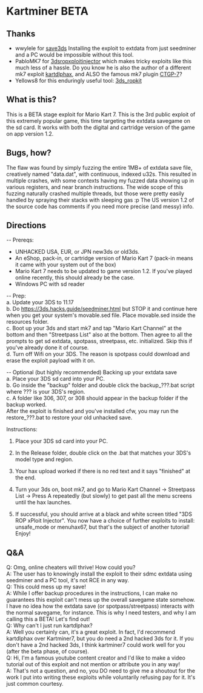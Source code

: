 # Kartminer BETA

## Thanks 
- wwylele for [save3ds](https://github.com/wwylele/save3ds) Installing the exploit to extdata from just seedminer and a PC would be impossible without this tool.
- PabloMK7 for [3dsropxploitinjector](https://github.com/PabloMK7/3dsropxploitinjector) which makes tricky exploits like this much less of a hassle. Do you know he is also the author of a different mk7 exploit [kartdlphax](https://github.com/PabloMK7/kartdlphax), and ALSO the famous mk7 plugin [CTGP-7](https://ctgp-7.github.io/)?
- Yellows8 for this enduringly useful tool: [3ds_ropkit](https://github.com/yellows8/3ds_ropkit)

## What is this?
This is a BETA stage exploit for Mario Kart 7. This is the 3rd public exploit of this extremely popular game, this time targeting the extdata savegame on the sd card. It works with both the digital and cartridge version of the game on app version 1.2.

## Bugs, how?
The flaw was found by simply fuzzing the entire 1MB+ of extdata save file, creatively named "data.dat", with continuous, indexed u32s. This resulted in multiple crashes, with some contexts having my fuzzed data showing up in various registers, and near branch instructions. The wide scope of this fuzzing naturally crashed multiple threads, but those were pretty easily handled by spraying their stacks with sleeping gas :p The US version 1.2 of the source code has comments if you need more precise (and messy) info.

## Directions
-- Prereqs: 
* UNHACKED USA, EUR, or JPN new3ds or old3ds.
* An eShop, pack-in, or cartridge version of Mario Kart 7 (pack-in means it came with your system out of the box)
* Mario Kart 7 needs to be updated to game version 1.2. If you've played online recently, this should already be the case.
* Windows PC with sd reader

-- Prep:<br>
a. Update your 3DS to 11.17 <br>
b. Do https://3ds.hacks.guide/seedminer.html but STOP it and continue here when you get your system's movable.sed file. Place movable.sed inside the resources folder.<br>
c. Boot up your 3ds and start mk7 and tap "Mario Kart Channel" at the bottom and then "Streetpass List" also at the bottom. Then agree to all the prompts to get sd extdata, spotpass, streetpass, etc. initialized. 
Skip this if you've already done it of course.<br>
d. Turn off Wifi on your 3DS. The reason is spotpass could download and erase the exploit payload with it on.<br>

-- Optional (but highly recommended)
Backing up your extdata save<br>
a. Place your 3DS sd card into your PC.<br>
b. Go inside the "backup" folder and double click the backup_???.bat script where ??? is your 3DS's region.<br>
c. A folder like 306, 307, or 308 should appear in the backup folder if the backup worked. <br>
After the exploit is finished and you've installed cfw, you may run the restore_???.bat to restore your old unhacked save.<br>

Instructions:

1. Place your 3DS sd card into your PC.

2. In the Release folder, double click on the .bat that matches your 3DS's model type and region. 

3. Your hax upload worked if there is no red text and it says "finished" at the end.

4. Turn your 3ds on, boot mk7, and go to Mario Kart Channel -> Streetpass List -> Press A repeatedly (but slowly) to get past all the menu screens until the hax launches.

5. If successful, you should arrive at a black and white screen titled "3DS ROP xPloit Injector". You now have a choice of further exploits to install: unsafe_mode or menuhax67, but that's the subject of another tutorial!
Enjoy!

## Q&A

Q: Omg, online cheaters will thrive! How could you?<br>
A: The user has to knowingly install the exploit to their sdmc extdata using seedminer and a PC tool, it's not RCE in any way.<br>
Q: This could mess up my save!<br>
A: While I offer backup procedures in the instructions, I can make no guarantees this exploit can't mess up the overall savegame state somehow. I have no idea how the extdata save (or spotpass/streetpass) interacts with the normal savegame, for instance. This is why I need testers, and why I am calling this a BETA! Let's find out!<br>
Q: Why can't I just run kartdlphax?<br>
A: Well you certainly can, it's a great exploit. In fact, I'd recommend kartdlphax over Kartminer7, but you do need a 2nd hacked 3ds for it. If you don't have a 2nd hacked 3ds, I think kartminer7 could work well for you (after the beta phase, of course).<br>
Q: Hi, I'm a famous youtube content creator and I'd like to make a video tutorial out of this exploit and not mention or attribute you in any way!<br>
A: That's not a question, and no, you DO need to give me a shoutout for the work I put into writing these exploits while voluntarily refusing pay for it. It's just common courtesy.<br>